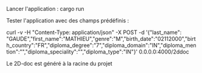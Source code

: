 Lancer l'application :
cargo run

Tester l'application avec des champs prédéfinis :

curl -v -H "Content-Type: application/json"  -X POST -d '{"last_name": "GAUDE","first_name":"MATHIEU","genre":"M","birth_date":"02112000","birth_country":"FR","diploma_degree":"7","diploma_domain":"IN","diploma_mention":"","diploma_speciality":"","diploma_type":"IN"}' 0.0.0.0:4000/2ddoc

Le 2D-doc est généré à la racine du projet
